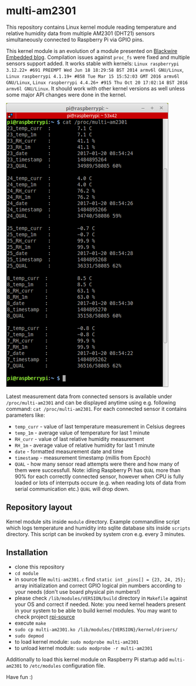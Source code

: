 # multi-am2301
This repository contains Linux kernel module reading temperature and relative humidity data from multiple AM2301 (DHT21) sensors simultaneously connected to Raspberry Pi via GPIO pins.

This kernel module is an evolution of a module presented on [Blackwire Embedded blog](http://www.blackwire.ro/index.php/site-map/articles/79-embedded/raspberrypy/76-am2301-dht21-temperature-rh-sensor-with-raspberry-pi-kernel-module). Compilation issues against `proc_fs` were fixed and multiple sensors support added. It works stable with kernels: `Linux raspberrypi 3.12.22+ #691 PREEMPT Wed Jun 18 18:29:58 BST 2014 armv6l GNU/Linux`, `Linux raspberrypi 4.1.19+ #858 Tue Mar 15 15:52:03 GMT 2016 armv6l GNU/Linux`, `Linux raspberrypi 4.4.26+ #915 Thu Oct 20 17:02:14 BST 2016 armv6l GNU/Linux`. It should work with other kernel versions as well unless some major API changes were done in the kernel.

![multi-am2301](/multi-am2301.png?raw=true "View of data from AM2301 sensors connected to Raspberry Pi")

Latest measurement data from connected sensors is available under `/proc/multi-am2301` and can be displayed anytime using e.g. following command: `cat /proc/multi-am2301`. For each connected sensor it contains parameters like:
* `temp_curr` - value of last temperature measurement in Celsius degrees
* `temp_1m` - average value of temperature for last 1 minute
* `RH_curr` - value of last relative humidity measurement
* `RH_1m` - average value of relative humidity for last 1 minute
* `date` - formatted measurement date and time
* `timestamp` - measurement timestamp (millis from Epoch)
* `QUAL` - how many sensor read attempts were there and how many of them were successfull. Note: idling Raspberry Pi has `QUAL` more than 90% for each correctly connected sensor, however when CPU is fully loaded or lots of interrputs occure (e.g. when reading lots of data from serial communication etc.) `QUAL` will drop down.

## Repository layout
Kernel module sits inside `module` directory. Example commandline script which logs temperature and humidity into sqlite database sits inside `scripts` directory. This script can be invoked by system cron e.g. every 3 minutes.

## Installation
* clone this repository
* `cd module`
* in source file `multi-am2301.c` find `static int _pins[] = {23, 24, 25};` array initialization and correct GPIO logical pin numbers according to your needs (don't use board physical pin numbers!)
* please check `/lib/modules/VERSION/build` directory in `Makefile` against your OS and correct if needed. Note: you need kernel headers present in your system to be able to build kernel modules. You may want to check project [rpi-source](https://github.com/notro/rpi-source)
* execute `make`
* `sudo cp multi-am2301.ko /lib/modules/{VERSION}/kernel/drivers/`
* `sudo depmod`
* to load kernel module: `sudo modprobe multi-am2301`
* to unload kernel module: `sudo modprobe -r multi-am2301`

Additionally to load this kernel module on Raspberry Pi startup add `multi-am2301` to `/etc/modules` configuration file.

Have fun :)

